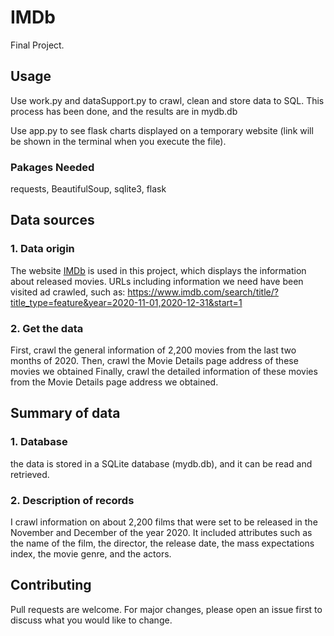 # IMDb

Final Project.


## Usage

Use work.py and dataSupport.py to crawl, clean and store data to SQL.
This process has been done, and the results are in mydb.db

Use app.py to see flask charts displayed on a temporary website (link will be shown in the terminal when you execute the file).

### Pakages Needed

requests, BeautifulSoup, sqlite3, flask


## Data sources
### 1. Data origin
The website [IMDb](https://www.imdb.com/) is used in this project, which displays the information about released movies. URLs including information we need have been visited ad crawled, such as: https://www.imdb.com/search/title/?title_type=feature&year=2020-11-01,2020-12-31&start=1

### 2. Get the data
First, crawl the general information of 2,200 movies from the last two months of 2020. 
Then, crawl the Movie Details page address of these movies we obtained
Finally, crawl the detailed information of these movies from the Movie Details page address we obtained. 

## Summary of data
### 1. Database
the data is stored in a SQLite database (mydb.db), and it can be read and retrieved. 
### 2. Description of records
I crawl information on about 2,200 films that were set to be released in the November and December of the year 2020. It included attributes such as the name of the film, the director, the release date, the mass expectations index, the movie genre, and the actors.



## Contributing
Pull requests are welcome. For major changes, please open an issue first to discuss what you would like to change.
